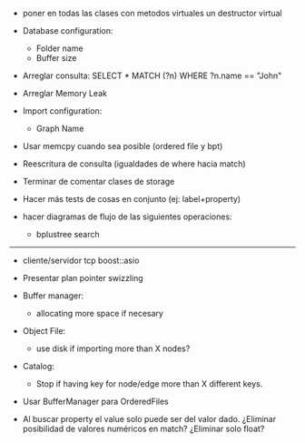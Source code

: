 + poner en todas las clases con metodos virtuales un destructor virtual

+ Database configuration:
    + Folder name
    + Buffer size

+ Arreglar consulta:
    SELECT *
    MATCH (?n)
    WHERE ?n.name == "John"

+ Arreglar Memory Leak
- Import configuration:
    - Graph Name
- Usar memcpy cuando sea posible (ordered file y bpt)
- Reescritura de consulta (igualdades de where hacia match)

- Terminar de comentar clases de storage
- Hacer más tests de cosas en conjunto (ej: label+property)
- hacer diagramas de flujo de las siguientes operaciones:
    - bplustree search

____________________________

- cliente/servidor tcp boost::asio
- Presentar plan pointer swizzling

- Buffer manager:
    - allocating more space if necesary
- Object File:
    - use disk if importing more than X nodes?
- Catalog:
    - Stop if having key for node/edge more than X different keys.
- Usar BufferManager para OrderedFiles
- Al buscar property el value solo puede ser del valor dado. ¿Eliminar posibilidad de valores numéricos en match? ¿Eliminar solo float?
